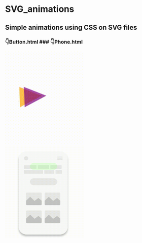 # SVG_animations
## Simple animations using CSS on SVG files

### 👇Button.html                                                       ### 👇Phone.html
<img src="Media1.gif" width="256" height="300"/>                        <img src="Media2.gif" width="256" height="300"/>



